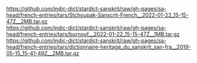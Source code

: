 https://github.com/indic-dict/stardict-sanskrit/raw/gh-pages/sa-head/french-entries/tars/Stchoupak-Sanscrit-French__2022-01-22_15-15-47Z__2MB.tar.gz  
https://github.com/indic-dict/stardict-sanskrit/raw/gh-pages/sa-head/french-entries/tars/burnouf__2022-01-22_15-15-47Z__1MB.tar.gz  
https://github.com/indic-dict/stardict-sanskrit/raw/gh-pages/sa-head/french-entries/tars/dictionnaire-heritage_du_sanskrit_san-fra__2019-05-15_15-41-49Z__2MB.tar.gz  
